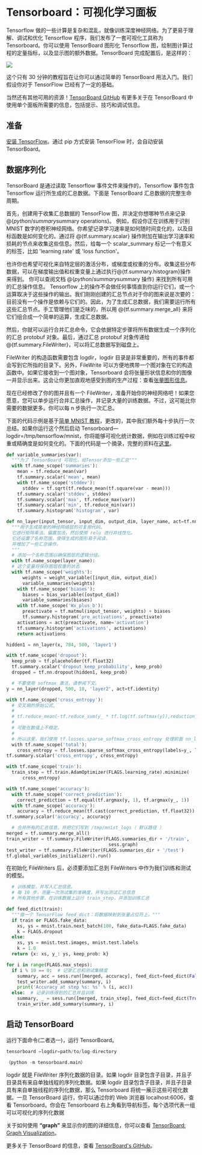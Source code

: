# Tensorboard：可视化学习面板

Tensorflow 做的一些计算是复杂和混乱，就像训练深度神经网络。为了更易于理解、调试和优化 Tensorflow 程序，我们发布了一套可视化工具称为 Tensorboard。你可以使用 TensorBoard 图形化 Tensorflow 图，绘制图计算过程的定量指标，以及显示图的额外数据。TensorBoard 完成配置后，是这样的：

![](https://camo.githubusercontent.com/f0f03739a6b2a0e312f929759fab857856b7cf0c/68747470733a2f2f7777772e74656e736f72666c6f772e6f72672f696d616765732f6d6e6973745f74656e736f72626f6172642e706e67)

这个只有 30 分钟的教程旨在让你可以通过简单的 TensorBoard 用法入门。我们假设你对于 TensorFlow 已经有了一定的基础。

当然还有其他可用的资源！[TensorBoard GitHub](https://github.com/tensorflow/tensorboard) 有更多关于在 TensorBoard 中使用单个面板所需要的信息，包括提示、技巧和调试信息。

## 准备

[安装 TensorFlow](https://www.tensorflow.org/install/)。通过 pip 方式安装 TensorFlow 时，会自动安装 TensorBoard。

## 数据序列化

TensorBoard 是通过读取 Tensorflow 事件文件来操作的，Tensorflow 事件包含 Tensorflow 运行所生成的汇总数据。下面是 TensorBoard 汇总数据的完整生命周期。

首先，创建用于收集汇总数据的 TensorFlow 图，并决定你想哪种节点来记录 @{$python/summary$summary operations}。
例如，假设你正在训练用于识别 MNIST 数字的卷积神经网络。你希望记录学习速率是如何随时间变化的，以及目标函数是如何变化的。通过将 @{tf.summary.scalar} 操作附加在输出学习速率和损耗的节点来收集这些信息。然后，给每一个 scalar_summary 标记一个有意义的标签，比如 'learning rate' 或 'loss function'。

也许你也希望可视化来自特定层的激活分布，或梯度或权重的分布。收集这些分布数据，可以在梯度输出值和权重变量上通过执行@{tf.summary.histogram}操作来得到。
你可以查阅文档 @{$python/summary$summary 操作} 来找到所有可用的汇总操作信息。
Tensorflow 上的操作不会做任何事情直到你运行它们，或一个运算取决于这些操作的输出。我们刚刚创建的汇总节点对于你的图来说是次要的：目前没有一个操作是依赖与它们的。因此，为了生成汇总数据，我们需要运行所有这些汇总节点。手工管理他们是乏味的，所以用 @{tf.summary.merge_all} 来将它们组合成一个简单的运算，生成汇总数据。

然后，你就可以运行合并汇总命令，它会依据特定步骤将所有数据生成一个序列化的汇总 protobuf 对象。最后，通过汇总 protobuf 对象传递给@{tf.summary.FileWriter}，可以将汇总数据写到磁盘上。

FileWriter 的构造函数需要包含 logdir，logdir 目录是非常重要的，所有的事件都会写到它所指的目录下。另外，FileWrite 可以方便地携带一个图对象在它的构造函数中。如果它接收到一个图对象，Tensorboard 会将张量形状信息和你的图像一并显示出来。这会让你更加直观地感受到图的生产过程：查看[张量图形信息](https://www.tensorflow.org/get_started/graph_viz#tensor_shape_information)。

现在已经修改了你的图并且有一个 FileWriter，准备开始你的神经网络吧！如果您愿意，您可以单步运行合并汇总操作，并记录大量的训练数据。不过，这可能比你需要的数据更多。你可以每 n 步执行一次汇总。

下面的代码示例是基于[简单 MNIST 教程](https://github.com/tensorflow/tensorflow/blob/master/tensorflow/examples/tutorials/mnist/mnist.py)，更改的，其中我们额外每十步执行一次总结。如果你运行这个然后启动 Tensorboard—logdir=/tmp/tensorflow/mnist，你将能够可视化统计数据，例如在训练过程中权重或精确度是如何变化的。下面的代码是一个摘录，完整的资料在[这里](https://www.tensorflow.org/code/tensorflow/examples/tutorials/mnist/mnist_with_summaries.py)。

```python
def variable_summaries(var):
  """为了 TensorBoard 可视化，给Tensor添加一些汇总"""
  with tf.name_scope('summaries'):
    mean = tf.reduce_mean(var)
    tf.summary.scalar('mean', mean)
    with tf.name_scope('stddev'):
      stddev = tf.sqrt(tf.reduce_mean(tf.square(var - mean)))
    tf.summary.scalar('stddev', stddev)
    tf.summary.scalar('max', tf.reduce_max(var))
    tf.summary.scalar('min', tf.reduce_min(var))
    tf.summary.histogram('histogram', var)

def nn_layer(input_tensor, input_dim, output_dim, layer_name, act=tf.nn.relu):
  """用于生成简单的神经网络层的可复用代码。
  它进行矩阵乘法，偏置加法，然后使用 relu 进行非线性化。
  它还设置了名称范围，使得生成的图形易于阅读，
  并增加了一些汇总操作。
  """
  # 添加一个名称范围以确保图层的逻辑分组。
  with tf.name_scope(layer_name):
  # 这个变量将保存图层权重的状态
  with tf.name_scope('weights'):
      weights = weight_variable([input_dim, output_dim])
      variable_summaries(weights)
    with tf.name_scope('biases'):
      biases = bias_variable([output_dim])
      variable_summaries(biases)
    with tf.name_scope('Wx_plus_b'):
      preactivate = tf.matmul(input_tensor, weights) + biases
      tf.summary.histogram('pre_activations', preactivate)
    activations = act(preactivate, name='activation')
    tf.summary.histogram('activations', activations)
    return activations

hidden1 = nn_layer(x, 784, 500, 'layer1')

with tf.name_scope('dropout'):
  keep_prob = tf.placeholder(tf.float32)
  tf.summary.scalar('dropout_keep_probability', keep_prob)
  dropped = tf.nn.dropout(hidden1, keep_prob)

  # 不要使用 softmax 激活，请参阅下文。
y = nn_layer(dropped, 500, 10, 'layer2', act=tf.identity)

with tf.name_scope('cross_entropy'):
  # 交叉熵的原始公式,
  #
  # tf.reduce_mean(-tf.reduce_sum(y_ * tf.log(tf.softmax(y)),reduction_indices=[1]))
  #
  # 可能在数值上不稳定。
  #
  # 所以这里，我们使用 tf.losses.sparse_softmax_cross_entropy 处理前面 nn_layer 输出的原始 logit
  with tf.name_scope('total'):
    cross_entropy = tf.losses.sparse_softmax_cross_entropy(labels=y_, logits=y)
tf.summary.scalar('cross_entropy', cross_entropy)

with tf.name_scope('train'):
  train_step = tf.train.AdamOptimizer(FLAGS.learning_rate).minimize(
      cross_entropy)

with tf.name_scope('accuracy'):
  with tf.name_scope('correct_prediction'):
    correct_prediction = tf.equal(tf.argmax(y, 1), tf.argmax(y_, 1))
  with tf.name_scope('accuracy'):
    accuracy = tf.reduce_mean(tf.cast(correct_prediction, tf.float32))
tf.summary.scalar('accuracy', accuracy)

  # 合并所有的汇总信息，并把它们写到 /tmp/mnist_logs（ 默认路径 ）
merged = tf.summary.merge_all()
train_writer = tf.summary.FileWriter(FLAGS.summaries_dir + '/train',
                                      sess.graph)
test_writer = tf.summary.FileWriter(FLAGS.summaries_dir + '/test')
tf.global_variables_initializer().run()

```

在初始化 FileWriters 后，必须要添加汇总到 FileWriters 中作为我们训练和测试的模型。

```python
  # 训练模型，并写入汇总信息。
  # 每 10 步，测量一次测试集的准确度，并写出测试汇总信息
  # 所有其他步骤，在训练数据上运行 train_step，并添加训练汇总

def feed_dict(train):
  """做一个 TensorFlow feed_dict：将数据映射到张量占位符上。"""
  if train or FLAGS.fake_data:
    xs, ys = mnist.train.next_batch(100, fake_data=FLAGS.fake_data)
    k = FLAGS.dropout
  else:
    xs, ys = mnist.test.images, mnist.test.labels
    k = 1.0
  return {x: xs, y_: ys, keep_prob: k}

for i in range(FLAGS.max_steps):
  if i % 10 == 0:  # 记录汇总和测试集精度
    summary, acc = sess.run([merged, accuracy], feed_dict=feed_dict(False))
    test_writer.add_summary(summary, i)
    print('Accuracy at step %s: %s' % (i, acc))
  else:  # 记录训练得到的汇总并且训练
    summary, _ = sess.run([merged, train_step], feed_dict=feed_dict(True))
    train_writer.add_summary(summary, i)

```


## 启动 TensorBoard

运行下面命令(二者选一)，运行 TensorBoard。


```python
tensorboard —logdir=path/to/log-directory

（python -m tensorboard.main）

```


logdir 就是 FileWriter 序列化数据的目录。如果 logdir 目录包含子目录，并且子目录具有来自单独线程的序列化数据。如果 logdir 目录包含子目录，并且子目录具有来自单独线程的序列化数据，那么 Tensorboard 将统一展示这些可视化数据。一旦 TensorBoard 运行，你可以通过你的 Web 浏览器 localhost:6006，查看 Tensorboard。你会在 Tensorboard 右上角看到导航标签。每个选项代表一组可以可视化的序列化数据

关于如何使用 **“graph”** 来显示你的图的详细信息，你可以查看 [TensorBoard: Graph Visualization](https://www.tensorflow.org/get_started/graph_viz)。

更多关于 TensorBoard 的信息，查看 [TensorBoard's GitHub](https://github.com/tensorflow/tensorboard)。
